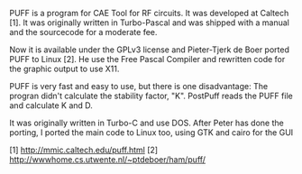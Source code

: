 PUFF is a program for CAE Tool for RF circuits. It was developed at Caltech [1].
It was originally written in Turbo-Pascal and  was shipped with a manual and the 
sourcecode for a moderate fee. 

Now it is available under the GPLv3 license and Pieter-Tjerk de Boer ported 
PUFF  to Linux [2]. He use the Free Pascal Compiler and rewritten code for the graphic 
output to use X11.

PUFF is very fast and easy to use, but there is one disadvantage:
The progran didn't calculate the stability factor, "K". PostPuff reads the PUFF 
file and calculate K and D.

It was originally written in Turbo-C and use DOS.  After Peter has done the 
porting, I ported the main code to Linux too, using GTK and cairo for the GUI

[1] http://mmic.caltech.edu/puff.html
[2] http://wwwhome.cs.utwente.nl/~ptdeboer/ham/puff/
